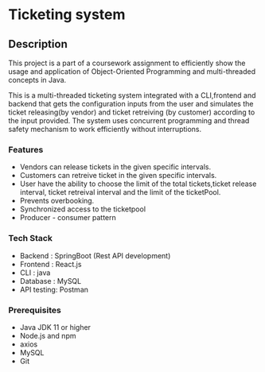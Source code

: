 # Ticketing system 

## Description
This project is a part of a coursework assignment to efficiently show the usage and application of Object-Oriented Programming and multi-threaded concepts in Java. 

This is a multi-threaded ticketing system integrated with a CLI,frontend and backend that gets the configuration inputs from the user and simulates the ticket releasing(by vendor) and ticket retreiving (by customer) according to the input provided. The system uses concurrent programming and thread safety mechanism to work efficiently without interruptions.

### Features
- Vendors can release tickets in the given specific intervals.
- Customers can retreive ticket in the given specific intervals.
- User have the ability to choose the limit of the total tickets,ticket release interval, ticket retreival interval and the limit of the ticketPool. 
- Prevents overbooking.
- Synchronized access to the ticketpool
- Producer - consumer pattern

### Tech Stack
- Backend   : SpringBoot (Rest API development)
- Frontend  : React.js
- CLI       : java
- Database  : MySQL
- API testing: Postman

### Prerequisites
- Java JDK 11 or higher
- Node.js and npm
- axios
- MySQL
- Git
